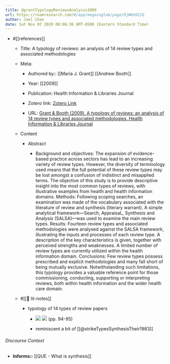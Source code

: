 ```yaml
---
title: @grantTypologyReviewsAnalysis2009
url: https://roamresearch.com/#/app/megacoglab/page/RjWKm5E1Q
author: Joel Chan
date: Sat Nov 07 2020 00:06:36 GMT-0500 (Eastern Standard Time)
---
```


- #[[references]]

    - Title: A typology of reviews: an analysis of 14 review types and associated methodologies

    - Meta:

        - Authored by:: [[Maria J. Grant]] [[Andrew Booth]]

        - Year: [[2009]]

        - Publication: Health Information & Libraries Journal

        - Zotero link: [Zotero Link](zotero://select/items/1_E7C5Y5SX)

        - URL: [Grant & Booth (2009). A typology of reviews: an analysis of 14 review types and associated methodologies. Health Information & Libraries Journal](https://onlinelibrary.wiley.com/doi/abs/10.1111/j.1471-1842.2009.00848.x)

    - Content

        - Abstract

            - Background and objectives: The expansion of evidence-based practice across sectors has lead to an increasing variety of review types. However, the diversity of terminology used means that the full potential of these review types may be lost amongst a confusion of indistinct and misapplied terms. The objective of this study is to provide descriptive insight into the most common types of reviews, with illustrative examples from health and health information domains. Methods: Following scoping searches, an examination was made of the vocabulary associated with the literature of review and synthesis (literary warrant). A simple analytical framework—Search, AppraisaL, Synthesis and Analysis (SALSA)—was used to examine the main review types. Results: Fourteen review types and associated methodologies were analysed against the SALSA framework, illustrating the inputs and processes of each review type. A description of the key characteristics is given, together with perceived strengths and weaknesses. A limited number of review types are currently utilized within the health information domain. Conclusions: Few review types possess prescribed and explicit methodologies and many fall short of being mutually exclusive. Notwithstanding such limitations, this typology provides a valuable reference point for those commissioning, conducting, supporting or interpreting reviews, both within health information and the wider health care domain.

    - #[[📝 lit-notes]]

        - typology of 14 types of review papers

            - ![](https://firebasestorage.googleapis.com/v0/b/firescript-577a2.appspot.com/o/imgs%2Fapp%2Fmegacoglab%2FqMGhAinLMU.png?alt=media&token=ba37f0ed-d3fa-4cd6-93e3-811d732eabfd)
![](https://firebasestorage.googleapis.com/v0/b/firescript-577a2.appspot.com/o/imgs%2Fapp%2Fmegacoglab%2FVI9rlAjiO-.png?alt=media&token=c97a0132-f353-481c-af4b-efc5dc06853c) (pp. 94-95)

            - reminiscent a bit of [[@strikeTypesSynthesisTheir1983]]

###### Discourse Context

- **Informs::** [[QUE - What is synthesis]]
